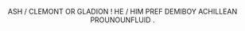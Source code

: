 <p align="center">
   ASH / CLEMONT OR GLADION !  HE / HIM PREF  DEMIBOY ACHILLEAN PROUNOUNFLUID .
</p>

